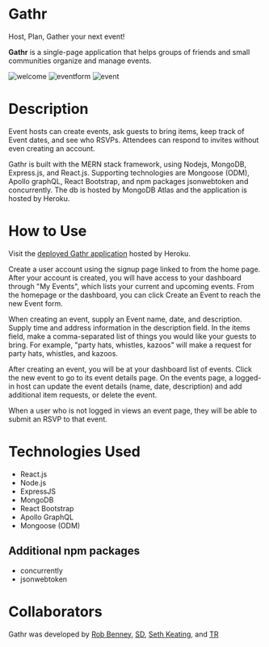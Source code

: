 # Gathr

Host, Plan, Gather your next event!

**Gathr** is a single-page application that helps groups of friends and small communities organize and manage events.

![welcome](https://user-images.githubusercontent.com/2822827/181662996-076b4207-dc5c-40f1-8b69-220b746f3c53.png)
![eventform](https://user-images.githubusercontent.com/2822827/181663072-164afaf9-4575-4262-955b-a06db78a5867.png)
![event](https://user-images.githubusercontent.com/2822827/181663058-89f06bbc-4b29-4d41-a4a7-e22368c79a94.png)

# Description

Event hosts can create events, ask guests to bring items, keep track of Event dates, and see who RSVPs.  Attendees can respond to invites without even creating an account.

Gathr is built with the MERN stack framework, using Nodejs, MongoDB, Express.js, and React.js.  Supporting technologies are Mongoose (ODM), Apollo graphQL, React Bootstrap, and npm packages jsonwebtoken and concurrently.  The db is hosted by MongoDB Atlas and the application is hosted by Heroku.

# How to Use

Visit the [deployed Gathr application](https://gathr.herokuapp.com/) hosted by Heroku.

Create a user account using the signup page linked to from the home page.  After your account is created, you will have access to your dashboard through "My Events", which lists your current and upcoming events.  From the homepage or the dashboard, you can click Create an Event to reach the new Event form.

When creating an event, supply an Event name, date, and description.  Supply time and address information in the description field.  In the items field, make a comma-separated list of things you would like your guests to bring.  For example, "party hats, whistles, kazoos" will make a request for party hats, whistles, and kazoos.

After creating an event, you will be at your dashboard list of events.  Click the new event to go to its event details page.  On the events page, a logged-in host can update the event details (name, date, description) and add additional item requests, or delete the event.

When a user who is not logged in views an event page, they will be able to submit an RSVP to that event.

# Technologies Used

- React.js
- Node.js
- ExpressJS
- MongoDB
- React Bootstrap
- Apollo GraphQL
- Mongoose (ODM)

## Additional npm packages

- concurrently
- jsonwebtoken

# Collaborators

Gathr was developed by [Rob Benney](https://github.com/Rbenney15), [SD](), [Seth Keating](https://github.com/abel-baker), and [TR]()
